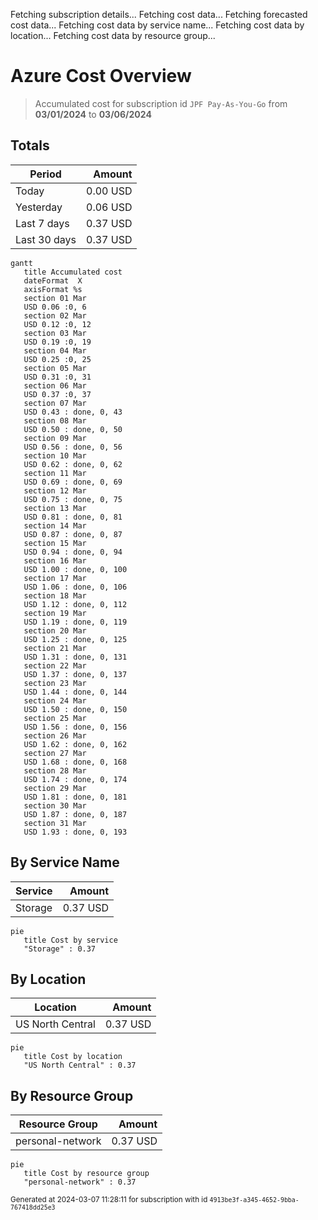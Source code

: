 Fetching subscription details...
Fetching cost data...
Fetching forecasted cost data...
Fetching cost data by service name...
Fetching cost data by location...
Fetching cost data by resource group...
# Azure Cost Overview

> Accumulated cost for subscription id `JPF Pay-As-You-Go` from **03/01/2024** to **03/06/2024**

## Totals

|Period|Amount|
|---|---:|
|Today|0.00 USD|
|Yesterday|0.06 USD|
|Last 7 days|0.37 USD|
|Last 30 days|0.37 USD|

```mermaid
gantt
   title Accumulated cost
   dateFormat  X
   axisFormat %s
   section 01 Mar
   USD 0.06 :0, 6
   section 02 Mar
   USD 0.12 :0, 12
   section 03 Mar
   USD 0.19 :0, 19
   section 04 Mar
   USD 0.25 :0, 25
   section 05 Mar
   USD 0.31 :0, 31
   section 06 Mar
   USD 0.37 :0, 37
   section 07 Mar
   USD 0.43 : done, 0, 43
   section 08 Mar
   USD 0.50 : done, 0, 50
   section 09 Mar
   USD 0.56 : done, 0, 56
   section 10 Mar
   USD 0.62 : done, 0, 62
   section 11 Mar
   USD 0.69 : done, 0, 69
   section 12 Mar
   USD 0.75 : done, 0, 75
   section 13 Mar
   USD 0.81 : done, 0, 81
   section 14 Mar
   USD 0.87 : done, 0, 87
   section 15 Mar
   USD 0.94 : done, 0, 94
   section 16 Mar
   USD 1.00 : done, 0, 100
   section 17 Mar
   USD 1.06 : done, 0, 106
   section 18 Mar
   USD 1.12 : done, 0, 112
   section 19 Mar
   USD 1.19 : done, 0, 119
   section 20 Mar
   USD 1.25 : done, 0, 125
   section 21 Mar
   USD 1.31 : done, 0, 131
   section 22 Mar
   USD 1.37 : done, 0, 137
   section 23 Mar
   USD 1.44 : done, 0, 144
   section 24 Mar
   USD 1.50 : done, 0, 150
   section 25 Mar
   USD 1.56 : done, 0, 156
   section 26 Mar
   USD 1.62 : done, 0, 162
   section 27 Mar
   USD 1.68 : done, 0, 168
   section 28 Mar
   USD 1.74 : done, 0, 174
   section 29 Mar
   USD 1.81 : done, 0, 181
   section 30 Mar
   USD 1.87 : done, 0, 187
   section 31 Mar
   USD 1.93 : done, 0, 193
```

## By Service Name

|Service|Amount|
|---|---:|
|Storage|0.37 USD|

```mermaid
pie
   title Cost by service
   "Storage" : 0.37
```

## By Location

|Location|Amount|
|---|---:|
|US North Central|0.37 USD|

```mermaid
pie
   title Cost by location
   "US North Central" : 0.37
```

## By Resource Group

|Resource Group|Amount|
|---|---:|
|personal-network|0.37 USD|

```mermaid
pie
   title Cost by resource group
   "personal-network" : 0.37
```

<sup>Generated at 2024-03-07 11:28:11 for subscription with id `4913be3f-a345-4652-9bba-767418dd25e3`</sup>
